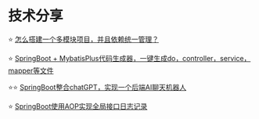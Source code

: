 # 技术分享

⭐️ [怎么搭建一个多模块项目，并且依赖统一管理？](./怎么搭建一个多模块项目，并且依赖统一管理.md)


⭐️ [SpringBoot + MybatisPlus代码生成器，一键生成do，controller，service，mapper等文件](./SpringBoot%20+%20MybatisPlus代码生成器.md)

⭐️⭐️ [SpringBoot整合chatGPT，实现一个后端AI聊天机器人](./Springboot整合chatGPT，实现一个后端AI聊天机器人.md)

⭐️ [SpringBoot使用AOP实现全局接口日志记录](./SpringBoot使用AOP实现全局接口日志记录.md)

<Vssue :title="$title" />